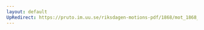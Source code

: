 ```yaml
---
layout: default
UpRedirect: https://pruto.im.uu.se/riksdagen-motions-pdf/1868/mot_1868__fk__60.pdf
---
```

